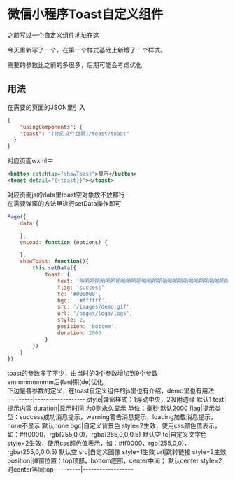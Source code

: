 # 微信小程序Toast自定义组件

之前写过一个自定义组件[地址在这](https://blog.csdn.net/anzhen9/article/details/80593542)

今天重新写了一个，在第一个样式基础上新增了一个样式。

需要的参数比之前的多很多，后期可能会考虑优化


## 用法

在需要的页面的JSON里引入<br>
```json
{
    "usingComponents": {
    "toast": "(你的文件目录)/toast/toast"
  }
}
```
对应页面wxml中<br>
```xml
<button catchtap="showToast">显示</button>
<toast detail="{{toast}}"></toast>
```
对应页面js的data里toast空对象放不放都行<br>
在需要弹窗的方法里进行setData操作即可<br>
```js
Page({
    data:{

    },
    onLoad: function (options) {

    },
    showToast: function(){
        this.setData({
            toast: {
                text: '哈哈哈哈哈哈哈哈哈哈哈哈哈哈哈哈哈哈哈哈哈哈哈哈哈哈哈哈哈哈哈哈哈哈哈哈',
                flag: 'success',
                tc: '#000000',
                bgc:  '#ffffff',
                src: '/images/demo.gif',
                url: '/pages/logs/logs',
                style: 2,
                position: 'bottom',
                duration: 2000
            }
        })
    }
})
```
toast的参数多了不少，由当时的3个参数增加到9个参数<br>
emmmmmmmm后(lan)期(de)优化<br>
下边是各参数的定义，在toast自定义组件的js里也有介绍，demo里也有用法<br>
---------|------------------
style|弹窗样式：1浮动中央，2吸附边缘   默认1
text|提示内容
duration|显示时间  为0则永久显示 单位：毫秒   默认2000
flag|提示类型：success成功消息提示，warning警告消息提示，loading加载消息提示，none不显示   默认none
bgc|自定义背景色    style=2生效，使用css颜色值表示，如：#ff0000，rgb(255,0,0)，rgba(255,0,0,0.5)    默认空
tc|自定义文字色    style=2生效，使用css颜色值表示，如：#ff0000，rgb(255,0,0)，rgba(255,0,0,0.5)    默认空
src|自定义图像    style=1生效
url|跳转链接    style=2生效
position|弹窗位置：top顶部，bottom底部，center中间；   默认center  style=2时center等同top
---------|------------------

